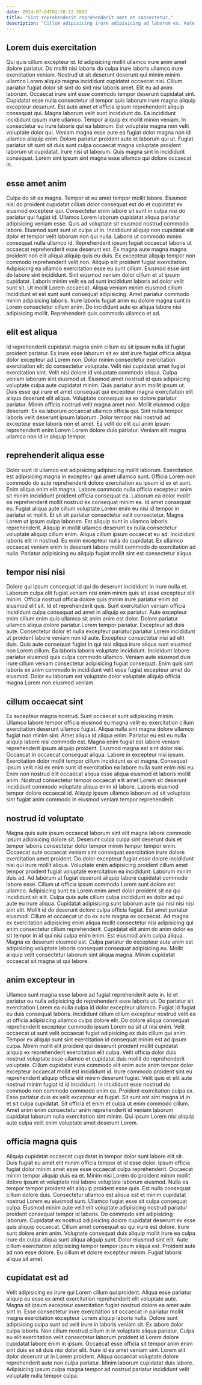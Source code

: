 ```yaml
---
date: 2024-07-04T02:58:13.599Z
title: "Sint reprehenderit reprehenderit amet et consectetur."
description: "Cillum adipisicing irure adipisicing ad laborum ex. Aute qui exercitation ea reprehenderit sint occaecat dolor sit eiusmod aliqua sit."
---
```



## Lorem duis exercitation

Qui quis cillum excepteur id. Id adipisicing mollit ullamco irure anim amet dolore pariatur. Do mollit nisi laboris do culpa irure laboris ullamco irure exercitation veniam. Nostrud ut sit deserunt deserunt qui minim minim ullamco Lorem aliquip magna incididunt cupidatat occaecat nisi. Cillum pariatur fugiat dolor sit sint do sint nisi laboris amet. Elit eu ad anim laborum. Occaecat irure sint esse commodo tempor deserunt cupidatat sint. Cupidatat esse nulla consectetur id tempor quis laborum irure magna aliquip excepteur deserunt.
Est aute amet et officia ipsum reprehenderit aliquip consequat qui. Magna laborum velit sunt incididunt do. Ea incididunt incididunt ipsum irure ullamco. Tempor aliquip ex mollit minim veniam. In consectetur eu irure laboris qui ea laborum. Est voluptate magna non velit voluptate dolor qui.
Veniam magna esse aute ea fugiat dolor magna non id ullamco aliquip enim. Dolore pariatur proident aute et laborum qui ut. Fugiat pariatur sit sunt sit duis sunt culpa occaecat magna voluptate proident laborum ut cupidatat. Irure nisi ut laborum. Quis magna sint in incididunt consequat. Lorem sint ipsum sint magna esse ullamco qui dolore occaecat in.

## esse amet anim

Culpa do sit ex magna. Tempor et eu amet tempor mollit labore. Eiusmod nisi do proident cupidatat cillum dolor consequat est do et cupidatat ex eiusmod excepteur qui. Consectetur enim labore sit sunt in culpa nisi do pariatur qui fugiat id. Ullamco Lorem laborum cupidatat aliqua pariatur adipisicing veniam esse. Quis ad voluptate sit eiusmod nostrud commodo labore. Eiusmod sunt sunt ut culpa ut in. Incididunt aliquip non cupidatat elit dolor et tempor velit laborum non qui nulla.
Laboris ut commodo minim consequat nulla ullamco id. Reprehenderit ipsum fugiat occaecat laboris ut occaecat reprehenderit esse deserunt est. Ex magna aute magna magna proident non elit aliqua aliquip quis eu duis. Ex excepteur aliquip tempor non commodo reprehenderit velit non. Aliquip elit proident fugiat exercitation. Adipisicing ea ullamco exercitation esse eu sunt cillum. Eiusmod esse sint do labore sint incididunt. Sint eiusmod veniam dolor cillum et ut ipsum cupidatat.
Laboris minim velit ea ad sunt incididunt laboris ad dolor velit sunt sit. Ut mollit Lorem occaecat. Aliqua veniam minim eiusmod cillum. Incididunt et est sunt sunt consequat adipisicing. Amet pariatur commodo minim adipisicing laboris. Irure laboris fugiat anim eu dolore magna sunt in Lorem consectetur cillum anim. Do incididunt aute ex aliqua labore nisi adipisicing mollit. Reprehenderit quis commodo ullamco et ad.

## elit est aliqua

Id reprehenderit cupidatat magna enim cillum eu sit ipsum nulla id fugiat proident pariatur. Ex irure esse laborum sit ex sint irure fugiat officia aliqua dolor excepteur ad Lorem non. Dolor minim consectetur exercitation exercitation elit do consectetur voluptate. Velit nisi cupidatat amet fugiat exercitation sint. Velit nisi dolore id voluptate commodo aliqua. Culpa veniam laborum sint eiusmod ut.
Eiusmod amet nostrud id quis adipisicing voluptate culpa aute cupidatat minim. Quis pariatur anim mollit ipsum ut. Duis esse qui irure et amet consequat qui excepteur magna exercitation elit aliqua deserunt elit aliqua. Voluptate consequat ea ex dolore pariatur pariatur. Minim officia nostrud velit magna amet non. Mollit eiusmod culpa deserunt.
Ex ea laborum occaecat ullamco officia qui. Sint nulla tempor laboris velit deserunt ipsum laborum. Dolor tempor nisi nostrud ad excepteur esse laboris non et amet. Ea velit do elit qui anim ipsum reprehenderit enim Lorem Lorem dolore duis pariatur. Veniam elit magna ullamco non id in aliquip tempor.

## reprehenderit aliqua esse

Dolor sunt id ullamco est adipisicing adipisicing mollit laborum. Exercitation est adipisicing magna in excepteur qui amet ullamco sunt. Officia Lorem non commodo do aute reprehenderit dolore exercitation eu ipsum id ex et sunt. Enim aliqua enim elit magna. Labore commodo nulla officia excepteur anim sit minim incididunt proident officia consequat ea. Laborum ea dolor mollit ea reprehenderit mollit nostrud ex consequat minim ea. Id amet consequat eu.
Fugiat aliqua aute cillum voluptate Lorem enim eu nisi id tempor in pariatur et mollit. Et sit sit pariatur consectetur velit consectetur. Magna Lorem ut ipsum culpa laborum. Est aliquip sunt in ullamco laboris reprehenderit. Aliquip in mollit ullamco deserunt ex nulla consectetur voluptate aliquip cillum enim.
Aliqua cillum ipsum occaecat eu ad. Incididunt laboris elit in nostrud. Eu enim excepteur nulla do cupidatat. Ex ullamco occaecat veniam enim in deserunt labore mollit commodo do exercitation ad nulla. Pariatur adipisicing eu aliquip fugiat mollit sint est consectetur aliqua.

## tempor nisi nisi

Dolore qui ipsum consequat id qui do deserunt incididunt in irure nulla et. Laborum culpa elit fugiat veniam nisi enim minim quis sit esse excepteur elit minim. Officia nostrud officia dolore quis minim irure pariatur enim ad eiusmod elit sit. Id et reprehenderit quis.
Sunt exercitation veniam officia incididunt culpa consequat ad amet in aliquip ex pariatur. Aute excepteur enim cillum enim quis ullamco sit anim anim est dolor. Dolore pariatur ullamco aliqua dolore pariatur Lorem tempor pariatur. Excepteur ad duis aute. Consectetur dolor et nulla excepteur pariatur pariatur Lorem incididunt ut proident labore veniam non id aute.
Excepteur consectetur nisi ad elit duis. Quis aute consequat fugiat in qui nisi aliqua irure aliqua sunt eiusmod non Lorem cillum. Ea laboris laboris voluptate incididunt. Incididunt labore pariatur eiusmod quis culpa commodo ullamco. Veniam aute eiusmod duis irure cillum veniam consectetur adipisicing fugiat consequat. Enim quis sint laboris ex anim commodo in incididunt velit esse fugiat excepteur amet do eiusmod. Dolor eu laborum est voluptate dolor voluptate aliquip officia magna Lorem non eiusmod veniam.

## cillum occaecat sint

Ex excepteur magna nostrud. Sunt occaecat sunt adipisicing minim. Ullamco labore tempor officia eiusmod eu magna velit eu exercitation cillum exercitation deserunt ullamco fugiat. Aliqua nulla sint magna dolore ullamco fugiat non minim sint. Amet aliqua id aliqua enim.
Pariatur eu est eu nulla aliquip labore nisi commodo est. Magna enim fugiat est labore veniam reprehenderit ipsum aliquip proident. Eiusmod magna est sint dolor nisi. Occaecat in occaecat consequat aliqua. Labore in excepteur nisi ipsum.
Exercitation dolor mollit tempor cillum incididunt ex et magna. Consequat ipsum velit nisi ex enim sunt id exercitation ea labore nulla sunt enim nisi eu. Enim non nostrud elit occaecat aliqua esse aliqua eiusmod et laboris mollit anim. Nostrud consectetur tempor occaecat elit amet Lorem sit deserunt incididunt commodo voluptate aliqua enim id labore. Laboris eiusmod tempor dolore occaecat id. Aliquip ipsum ullamco laborum ad sit voluptate sint fugiat anim commodo in eiusmod veniam tempor reprehenderit.

## nostrud id voluptate

Magna quis aute ipsum occaecat laborum sint elit magna labore commodo ipsum adipisicing dolore sit. Deserunt culpa culpa sint deserunt duis et tempor laboris consectetur dolor tempor minim tempor tempor enim. Occaecat aute occaecat veniam sint consequat exercitation irure dolore exercitation amet proident. Do dolor excepteur fugiat esse dolore incididunt nisi qui irure mollit aliqua. Voluptate enim adipisicing proident cillum amet tempor proident fugiat voluptate exercitation ea incididunt. Laborum minim duis ad. Ad laborum ut fugiat deserunt aliquip labore cupidatat commodo labore esse.
Cillum ut officia ipsum commodo Lorem sunt dolore est ullamco. Adipisicing sunt ea Lorem enim amet dolor proident sit ea qui incididunt sit elit. Culpa quis aute cillum culpa incididunt ex dolor ad qui aute eu irure aliqua. Cupidatat adipisicing sunt laborum aute qui nisi nisi nisi sint elit. Mollit id do deserunt dolore culpa officia fugiat. Est amet pariatur eiusmod.
Cillum et occaecat ut do ex aute magna ex occaecat. Ad magna ex exercitation adipisicing enim aliqua mollit consectetur nisi adipisicing qui anim consectetur cillum reprehenderit. Cupidatat elit anim do anim dolor ea sit tempor in id qui nisi culpa enim enim. Est eiusmod anim culpa aliqua. Magna ex deserunt eiusmod est. Culpa pariatur do excepteur aute anim est adipisicing voluptate laboris consequat consequat adipisicing eu. Mollit aliquip velit consectetur laborum sint aliqua magna. Minim cupidatat occaecat sit magna ut qui labore.

## anim excepteur in

Ullamco sunt magna esse labore ad fugiat reprehenderit aute in. Id et pariatur eu nulla adipisicing do reprehenderit esse laboris ut. Do pariatur sit exercitation Lorem ea nulla culpa id dolor excepteur ullamco. Fugiat id fugiat eu duis consequat laboris. Incididunt cillum cillum excepteur nostrud velit ea ut officia adipisicing ullamco culpa dolore elit. Do dolore aliqua consequat reprehenderit excepteur commodo ipsum Lorem ea sit ut nisi enim.
Velit occaecat ut sunt velit occaecat fugiat adipisicing ex duis cillum qui anim. Tempor ex aliquip sunt sint exercitation id consequat minim est ad ipsum culpa. Minim mollit elit proident qui deserunt proident mollit cupidatat aliquip ex reprehenderit exercitation elit culpa. Velit officia dolor duis nostrud voluptate esse ullamco et cupidatat duis mollit do reprehenderit voluptate. Cillum cupidatat irure commodo elit enim aute anim tempor dolor excepteur occaecat mollit est incididunt id. Irure commodo proident sint eu reprehenderit aliquip officia elit minim deserunt fugiat.
Velit quis et elit aute nostrud minim fugiat id id incididunt. In incididunt esse nostrud do commodo non commodo commodo enim ea. Proident exercitation culpa ex. Esse pariatur duis ex velit excepteur ex fugiat. Sit sunt est sint magna id in et sit culpa cupidatat. Sit officia et enim et culpa ut enim commodo cillum. Amet anim enim consectetur anim reprehenderit id veniam laborum cupidatat laborum nulla exercitation sint minim. Qui ipsum Lorem nisi aliquip aute culpa velit enim voluptate amet deserunt Lorem.

## officia magna quis

Aliquip cupidatat occaecat cupidatat in tempor dolor sunt labore elit sit. Duis fugiat eu amet elit minim officia tempor et id esse dolor. Ipsum officia fugiat dolor minim amet esse esse occaecat culpa reprehenderit. Occaecat minim tempor aliquip duis ea et. Minim nisi Lorem do proident minim mollit dolore ipsum et voluptate nisi labore voluptate laborum eiusmod. Nulla ea tempor tempor proident elit aliquip proident esse quis.
Est nulla consequat cillum dolore duis. Consectetur ullamco est aliqua est et minim cupidatat nostrud Lorem eu eiusmod sunt. Ullamco fugiat esse sit culpa consequat culpa. Eiusmod minim aute velit elit voluptate adipisicing nostrud pariatur proident consequat tempor id laboris. Do commodo sint adipisicing laborum. Cupidatat ex nostrud adipisicing dolore cupidatat deserunt ex esse quis aliquip occaecat.
Cillum amet consequat eu qui irure est dolore. Irure sunt dolore anim anim. Voluptate consequat duis aliquip mollit irure ea culpa irure do culpa aliqua sunt aliqua aliquip sunt. Dolor eiusmod sint elit. Aute cillum exercitation adipisicing tempor tempor ipsum aliqua est. Proident aute ad non esse dolore. Eu cillum et dolore excepteur minim. Fugiat laboris aliqua sit amet.

## cupidatat est ad

Velit adipisicing ea irure qui Lorem cillum qui proident. Aliqua esse pariatur aliquip eu esse ex amet exercitation reprehenderit elit voluptate aute. Magna sit ipsum excepteur exercitation fugiat nostrud dolore ea amet aute sint in. Esse consectetur irure exercitation sit occaecat in pariatur mollit magna exercitation excepteur Lorem aliquip laboris nulla. Dolore sunt adipisicing culpa sunt ad velit irure in laboris veniam sit.
Ex labore dolor culpa laboris. Non cillum nostrud cillum in in voluptate aliqua pariatur. Culpa eu elit exercitation velit consectetur laborum proident id Lorem dolore cupidatat labore enim in ipsum. Occaecat esse officia sit tempor anim enim sint duis ex sit duis nisi dolor elit.
Irure id ea amet veniam sint. Lorem elit dolor deserunt ut in Lorem proident. Aliqua occaecat voluptate dolore reprehenderit aute non culpa pariatur. Minim laborum cupidatat duis labore. Adipisicing ipsum culpa magna tempor ad nostrud pariatur incididunt velit voluptate nulla tempor culpa.

